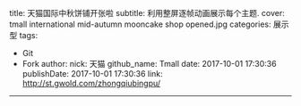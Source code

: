 title: 天猫国际中秋饼铺开张啦
subtitle: 利用整屏逐帧动画展示每个主题.
cover: tmall international mid-autumn mooncake shop opened.jpg
categories: 展示型
tags:
  - Git
  - Fork
author:
  nick: 天猫
  github_name: Tmall
date: 2017-10-01 17:30:36
publishDate: 2017-10-01 17:30:36
link: http://st.gwold.com/zhongqiubingpu/
---
